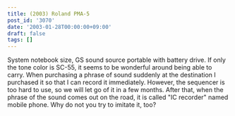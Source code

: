 ```yaml
---
title: (2003) Roland PMA-5
post_id: '3070'
date: '2003-01-28T00:00:00+09:00'
draft: false
tags: []
---
```


System notebook size, GS sound source portable with battery drive. If only the tone color is SC-55, it seems to be wonderful around being able to carry. When purchasing a phrase of sound suddenly at the destination I purchased it so that I can record it immediately. However, the sequencer is too hard to use, so we will let go of it in a few months. After that, when the phrase of the sound comes out on the road, it is called "IC recorder" named mobile phone. Why do not you try to imitate it, too?
